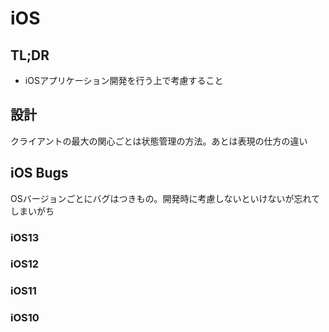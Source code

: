 # iOS
## TL;DR
- iOSアプリケーション開発を行う上で考慮すること

## 設計
クライアントの最大の関心ごとは状態管理の方法。あとは表現の仕方の違い

## iOS Bugs
OSバージョンごとにバグはつきもの。開発時に考慮しないといけないが忘れてしまいがち

### iOS13

### iOS12

### iOS11

### iOS10

